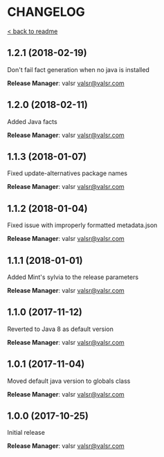 # CHANGELOG

[< back to readme](README.md)

## 1.2.1 (2018-02-19)

Don't fail fact generation when no java is installed

**Release Manager**: valsr <valsr@valsr.com>

## 1.2.0 (2018-02-11)

Added Java facts

**Release Manager**: valsr <valsr@valsr.com>

## 1.1.3 (2018-01-07)

Fixed update-alternatives package names

**Release Manager**: valsr <valsr@valsr.com>

## 1.1.2 (2018-01-04)

Fixed issue with improperly formatted metadata.json

**Release Manager**: valsr <valsr@valsr.com>

## 1.1.1 (2018-01-01)

Added Mint's sylvia to the release parameters

**Release Manager**: valsr <valsr@valsr.com>

## 1.1.0 (2017-11-12)

Reverted to Java 8 as default version

**Release Manager**: valsr <valsr@valsr.com>


## 1.0.1 (2017-11-04)

Moved default java version to globals class

**Release Manager**: valsr <valsr@valsr.com>


## 1.0.0 (2017-10-25)

Initial release

**Release Manager**: valsr <valsr@valsr.com>
